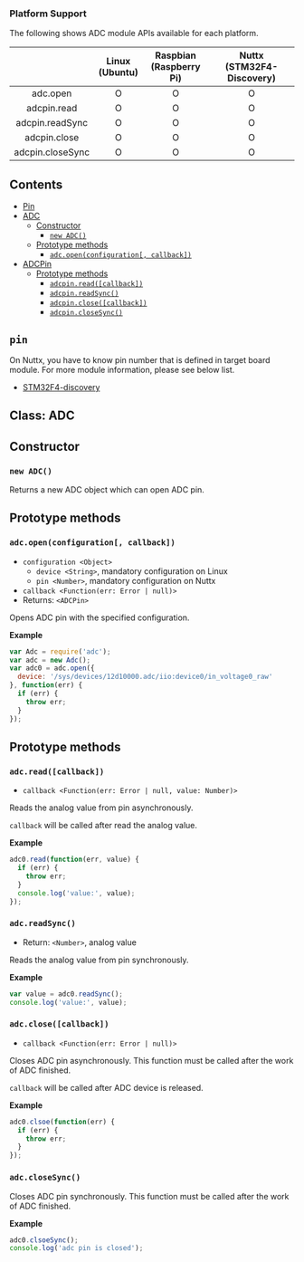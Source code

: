 ### Platform Support

The following shows ADC module APIs available for each platform.

|  | Linux<br/>(Ubuntu) | Raspbian<br/>(Raspberry Pi) | Nuttx<br/>(STM32F4-Discovery) |
| :---: | :---: | :---: | :---: |
| adc.open | O | O | O |
| adcpin.read | O | O | O |
| adcpin.readSync | O | O | O |
| adcpin.close | O | O | O |
| adcpin.closeSync | O | O | O |


## Contents
* [Pin](#pin)
* [ADC](#adc)
  * [Constructor](#adc-constructor)
    * [`new ADC()`](#adc-new)
  * [Prototype methods](#adc-prototype-methods)
    * [`adc.open(configuration[, callback])`](#adc-open)
* [ADCPin](#adcpin)
  * [Prototype methods](#adcpin-prototype-methods)
    * [`adcpin.read([callback])`](#adcpin-read)
    * [`adcpin.readSync()`](#adcpin-read-sync)
    * [`adcpin.close([callback])`](#adcpin-close)
    * [`adcpin.closeSync()`](#adcpin-close-sync)

## `pin` <a name="pin"></a>
On Nuttx, you have to know pin number that is defined in target board module. For more module information, please see below list.
  * [STM32F4-discovery](../../targets/nuttx-stm32f4/Stm32f4dis.md#adc-pin)

## Class: ADC <a name="adc"></a>


## Constructor <a name="adc-constructor"></a>


### `new ADC()` <a name="adc-new"></a>

Returns a new ADC object which can open ADC pin.


## Prototype methods <a name="adc-prototype-methods"></a>


### `adc.open(configuration[, callback])` <a name="adc-open"></a>
* `configuration <Object>`
  * `device <String>`, mandatory configuration on Linux
  * `pin <Number>`, mandatory configuration on Nuttx
* `callback <Function(err: Error | null)>`
* Returns: `<ADCPin>`

Opens ADC pin with the specified configuration.

**Example**
```js
var Adc = require('adc');
var adc = new Adc();
var adc0 = adc.open({
  device: '/sys/devices/12d10000.adc/iio:device0/in_voltage0_raw'
}, function(err) {
  if (err) {
    throw err;
  }
});
```


## Prototype methods <a name="adcpin-prototype-methods"></a>


### `adc.read([callback])` <a name="adcpin-read"></a>
* `callback <Function(err: Error | null, value: Number)>`

Reads the analog value from pin asynchronously.

`callback` will be called after read the analog value.

**Example**
```js
adc0.read(function(err, value) {
  if (err) {
    throw err;
  }
  console.log('value:', value);
});
```


### `adc.readSync()` <a name="adcpin-read-sync"></a>
* Return: `<Number>`, analog value

Reads the analog value from pin synchronously.

**Example**
```js
var value = adc0.readSync();
console.log('value:', value);
```


### `adc.close([callback])` <a name="adcpin-close"></a>
* `callback <Function(err: Error | null)>`

Closes ADC pin asynchronously. This function must be called after the work of ADC finished.

`callback` will be called after ADC device is released.

**Example**
```js
adc0.clsoe(function(err) {
  if (err) {
    throw err;
  }
});
```


### `adc.closeSync()` <a name="adcpin-close-sync"></a>

Closes ADC pin synchronously. This function must be called after the work of ADC finished.

**Example**
```js
adc0.clsoeSync();
console.log('adc pin is closed');
```
